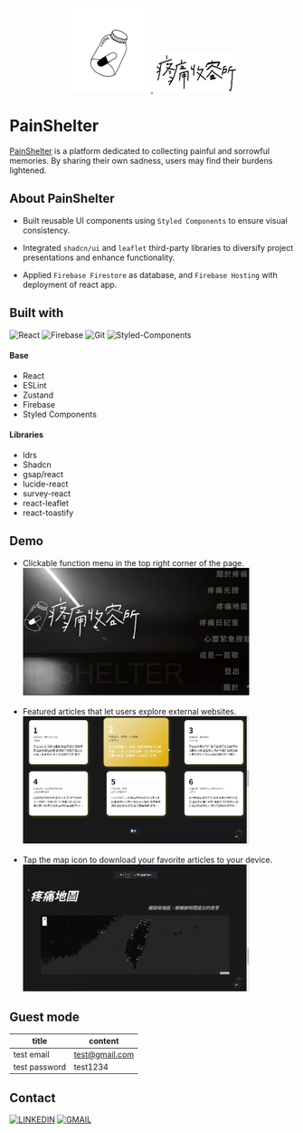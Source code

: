 <div style="width:100% ; display: flex; justify-content: center; align-items: center;">
  <a href="https://painshelter.site/">
  <img src="Painshelter/src/assets/img/logoImg2.png" alt="Logo" width="150" />
  <img src="Painshelter/src/assets/img/logoTitle2.png" alt="Logo" width="150" />
  </a>
</div>

# PainShelter

<a href="https://painshelter.site/">PainShelter</a> is a platform dedicated to collecting painful and sorrowful memories. By sharing their own sadness, users may find their burdens lightened.

## About PainShelter

- Built reusable UI components using `Styled Components` to ensure visual consistency.

- Integrated `shadcn/ui` and `leaflet` third-party libraries to diversify project presentations and enhance functionality.

- Applied `Firebase Firestore` as database, and `Firebase Hosting` with deployment of react app.

## Built with

![React](https://img.shields.io/badge/-React-272428?style=for-the-badge&logo=react&logoColor=white)
![Firebase](https://img.shields.io/badge/-Firebase-EFF1EA?style=for-the-badge&logo=firebase&logoColor=black)
![Git](https://img.shields.io/badge/-Git-272428?style=for-the-badge&logo=git&logoColor=white)
![Styled-Components](https://img.shields.io/badge/-Styled--Components-EFF1EA?style=for-the-badge&logo=styled-components&logoColor=black)

#### Base

- React
- ESLint
- Zustand
- Firebase
- Styled Components

#### Libraries

- ldrs
- Shadcn
- gsap/react
- lucide-react
- survey-react
- react-leaflet
- react-toastify

## Demo

- Clickable function menu in the top right corner of the page.<br>
  <img src="Painshelter/src/assets/readme/categories.gif" alt="categories" width="400"><br><br>
- Featured articles that let users explore external websites.<br>
  <img src="Painshelter/src/assets/readme/highlight.gif" alt="highlight" width="400"><br><br>
- Tap the map icon to download your favorite articles to your device.<br>
  <img src="Painshelter/src/assets/readme/painMap.gif" alt="painMap" width="400">

## Guest mode

| title         | content        |
| ------------- | -------------- |
| test email    | test@gmail.com |
| test password | test1234       |

## Contact

[![LINKEDIN](https://img.shields.io/badge/-Linkedin-272428?style=for-the-badge&logo=linkedin&logoColor=white)](https://www.linkedin.com/in/kochuang/)
[![GMAIL](https://img.shields.io/badge/-Gmail-EFF1EA?style=for-the-badge&logo=gmail&logoColor=black)](mailto:milk88084@gmail.com)
